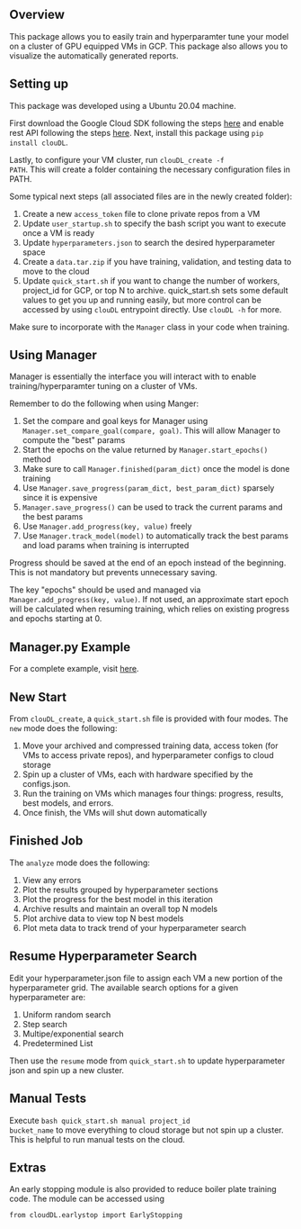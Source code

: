 ## Overview

This package allows you to easily train and hyperparamter tune your model on a cluster of GPU equipped VMs in GCP. 
This package also allows you to visualize the automatically generated reports. 

## Setting up

This package was developed using a Ubuntu 20.04 machine.

First download the Google Cloud SDK following the steps [here](https://cloud.google.com/sdk/docs/install#deb) 
and enable rest API following the steps [here](https://googleapis.dev/python/google-api-core/latest/auth.html).
Next, install this package using <code>pip install clouDL</code>.

Lastly, to configure your VM cluster, run <code>clouDL_create -f PATH</code>. This will create a folder containing the
necessary configuration files in PATH. 

Some typical next steps (all associated files are in the newly created folder):
1) Create a new <code>access_token</code> file to clone private repos from a VM
2) Update <code>user_startup.sh</code> to specify the bash script you want to execute once a VM is ready
3) Update <code>hyperparameters.json</code> to search the desired hyperparameter space
4) Create a <code>data.tar.zip</code> if you have training, validation, and testing data to move to the cloud
5) Update <code>quick_start.sh</code> if you want to change the number of workers, project_id for GCP, or top N to archive. quick_start.sh
   sets some default values to get you up and running easily, but more control can be accessed by using `clouDL` entrypoint directly. 
   Use <code>clouDL -h</code> for more. 


Make sure to incorporate with the <code>Manager</code> class in your code when training. 

## Using Manager

Manager is essentially the interface you will interact with to enable training/hyperparamter tuning on a cluster of VMs. 

Remember to do the following when using Manger:

1) Set the compare and goal keys for Manager using <code>Manager.set_compare_goal(compare, goal)</code>. This will allow Manager to compute the "best" params
2) Start the epochs on the value returned by <code>Manager.start_epochs()</code> method
3) Make sure to call <code>Manager.finished(param_dict)</code> once the model is done training
4) Use <code>Manager.save_progress(param_dict, best_param_dict)</code> sparsely since it is expensive 
5) <code>Manager.save_progress()</code> can be used to track the current params and the best params
6) Use <code>Manager.add_progress(key, value)</code> freely
7) Use <code>Manager.track_model(model)</code> to automatically track the best params and load params when training is 
   interrupted

Progress should be saved at the end of an epoch instead of the beginning. This is not mandatory but prevents unnecessary saving.

The key "epochs" should be used and managed via <code>Manager.add_progress(key, value)</code>. 
If not used, an approximate start epoch will be calculated when resuming training, which relies on existing progress
and epochs starting at 0.

## Manager.py Example

For a complete example, visit [here](https://github.com/Shu244/test_clouDL).

## New Start

From `clouDL_create`, a `quick_start.sh` file is provided with four modes. The `new` mode
does the following:
1) Move your archived and compressed training data, access token (for VMs to access private repos), and hyperparameter configs to cloud storage
2) Spin up a cluster of VMs, each with hardware specified by the configs.json. 
3) Run the training on VMs which manages four things: progress, results, best models, and errors.
4) Once finish, the VMs will shut down automatically

## Finished Job

The `analyze` mode does the following:
1) View any errors
2) Plot the results grouped by hyperparameter sections
3) Plot the progress for the best model in this iteration
4) Archive results and maintain an overall top N models
5) Plot archive data to view top N best models
6) Plot meta data to track trend of your hyperparameter search

## Resume Hyperparameter Search

Edit your hyperparameter.json file to assign each VM a new portion of the hyperparameter grid. The available search options for a 
given hyperparameter are: 
1) Uniform random search
2) Step search
3) Multipe/exponential search
4) Predetermined List

Then use the `resume` mode from `quick_start.sh` to update hyperparameter json and spin up a new cluster.

## Manual Tests
Execute <code>bash quick_start.sh manual project_id bucket_name</code> to move everything to cloud storage but not spin up a cluster.
This is helpful to run manual tests on the cloud. 

## Extras
An early stopping module is also provided to reduce boiler plate training code. The module can be accessed using

<code>from cloudDL.earlystop import EarlyStopping</code>
